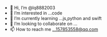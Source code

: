 - 👋 Hi, I’m @lq8882003
- 👀 I’m interested in ...code
- 🌱 I’m currently learning ...js,python and swift
- 💞️ I’m looking to collaborate on ...
- 📫 How to reach me ...157853558@qq.com

<!---
lq8882003/lq8882003 is a ✨ special ✨ repository because its `README.md` (this file) appears on your GitHub profile.
You can click the Preview link to take a look at your changes.
--->
